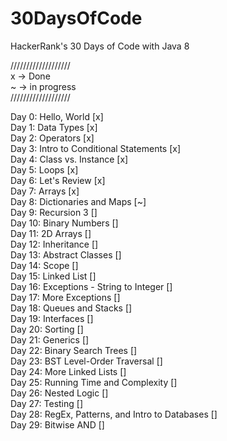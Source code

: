 # 30DaysOfCode   
HackerRank's 30 Days of Code with Java 8   

///////////////////   
x -> Done   
~ -> in progress   
///////////////////   

Day 0: Hello, World [x]    
Day 1: Data Types [x]   
Day 2: Operators [x]    
Day 3: Intro to Conditional Statements [x]    
Day 4: Class vs. Instance [x]    
Day 5: Loops [x]    
Day 6: Let's Review [x]    
Day 7: Arrays [x]    
Day 8: Dictionaries and Maps [~]    
Day 9: Recursion 3 []    
Day 10: Binary Numbers []   
Day 11: 2D Arrays []   
Day 12: Inheritance []   
Day 13: Abstract Classes []    
Day 14: Scope []    
Day 15: Linked List []    
Day 16: Exceptions - String to Integer []    
Day 17: More Exceptions []   
Day 18: Queues and Stacks []   
Day 19: Interfaces []    
Day 20: Sorting []   
Day 21: Generics []   
Day 22: Binary Search Trees []   
Day 23: BST Level-Order Traversal []    
Day 24: More Linked Lists []   
Day 25: Running Time and Complexity []    
Day 26: Nested Logic []   
Day 27: Testing []    
Day 28: RegEx, Patterns, and Intro to Databases []    
Day 29: Bitwise AND []    

